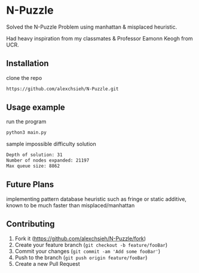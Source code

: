 # N-Puzzle
Solved the N-Puzzle Problem using manhattan & misplaced heuristic.

Had heavy inspiration from my classmates & Professor Eamonn Keogh from UCR.

## Installation

clone the repo

```sh
https://github.com/alexchsieh/N-Puzzle.git
```

## Usage example

run the program

```sh
python3 main.py
```

sample impossible difficulty solution

```sh
Depth of solution: 31
Number of nodes expanded: 21197
Max queue size: 8862
```

## Future Plans
implementing pattern database heuristic such as fringe or static additive, known to be much faster than misplaced/manhattan

## Contributing

1. Fork it (<https://github.com/alexchsieh/N-Puzzle/fork>)
2. Create your feature branch (`git checkout -b feature/fooBar`)
3. Commit your changes (`git commit -am 'Add some fooBar'`)
4. Push to the branch (`git push origin feature/fooBar`)
5. Create a new Pull Request